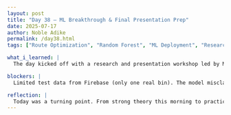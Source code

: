 ```yaml
---
layout: post
title: "Day 38 – ML Breakthrough & Final Presentation Prep"
date: 2025-07-17
author: Noble Adike
permalink: /day38.html
tags: ["Route Optimization", "Random Forest", "ML Deployment", "Research Presentations", "Firebase Integration", "Synthetic Data", "Kahoot", "Pandev Workshop"]

what_i_learned: |
  The day kicked off with a research and presentation workshop led by Ms. Pandey. She emphasized impactful visuals, multimodal templates, audience connection, and ethical citation practices. We wrapped with a Kahoot challenge where I placed 5th out of the entire cohort. After break, I made huge strides in deploying our ML route optimization pipeline. I trained and packaged a random forest classifier with 95% accuracy. I also wrote a feature transformation function to convert live Firebase data into our pipeline format. This enables real-time urgency predictions for waste bins. We then simulated predictions across 100 synthetic bins with urgency labels and implemented three routing strategies: Greedy Nearest-Neighbor, Phase-by-Phase Greedy, and a flexible OR-Tools VRP setup. It's now ready for full integration.

blockers: |
  Limited test data from Firebase (only one real bin). The model misclassified an empty bin as "full within 1 hr" due to lack of contextual features.  Accuracy is high, but the model still lacks robust predictive power for nuanced decisions.

reflection: |
  Today was a turning point. From strong theory this morning to practical success in the lab, I finally saw our route optimization vision come to life. Getting predictions from Firebase → ML → Routing felt incredible. There's still room to improve model generalization and input reliability, but I’m proud of the end-to-end system we’ve built. Next up: testing routing in real-time and refining our final paper and presentation.
---
```

